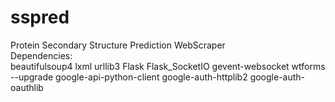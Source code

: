 # sspred
Protein Secondary Structure Prediction WebScraper
<br />
Dependencies:
<br />
beautifulsoup4 lxml urllib3 Flask Flask_SocketIO gevent-websocket wtforms --upgrade google-api-python-client google-auth-httplib2 google-auth-oauthlib